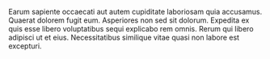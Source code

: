 Earum sapiente occaecati aut autem cupiditate laboriosam quia accusamus. Quaerat dolorem fugit eum. Asperiores non sed sit dolorum. Expedita ex quis esse libero voluptatibus sequi explicabo rem omnis. Rerum qui libero adipisci ut et eius. Necessitatibus similique vitae quasi non labore est excepturi.
